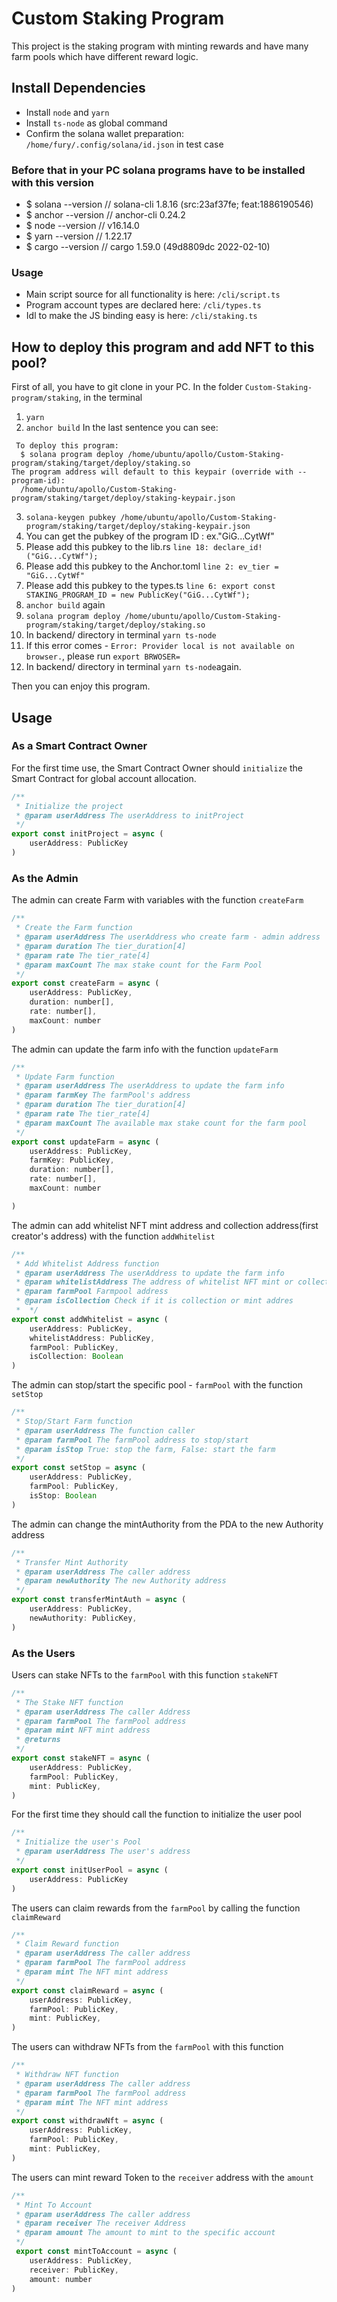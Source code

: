 # Custom Staking Program
This project is the staking program with minting rewards and have many farm pools which have different reward logic.

## Install Dependencies
- Install `node` and `yarn`
- Install `ts-node` as global command
- Confirm the solana wallet preparation: `/home/fury/.config/solana/id.json` in test case

### Before that in your PC solana programs have to be installed with this version
- $ solana --version
// solana-cli 1.8.16 (src:23af37fe; feat:1886190546)
- $ anchor --version
// anchor-cli 0.24.2
- $ node --version
// v16.14.0
- $ yarn --version
// 1.22.17
- $ cargo --version
// cargo 1.59.0 (49d8809dc 2022-02-10)

### Usage
- Main script source for all functionality is here: `/cli/script.ts`
- Program account types are declared here: `/cli/types.ts`
- Idl to make the JS binding easy is here: `/cli/staking.ts`


## How to deploy this program and add NFT to this pool?
First of all, you have to git clone in your PC.
In the folder `Custom-Staking-program/staking`, in the terminal 
1. `yarn`
2. `anchor build`
   In the last sentence you can see:  
```
 To deploy this program:
  $ solana program deploy /home/ubuntu/apollo/Custom-Staking-program/staking/target/deploy/staking.so
The program address will default to this keypair (override with --program-id):
  /home/ubuntu/apollo/Custom-Staking-program/staking/target/deploy/staking-keypair.json
```  
3. `solana-keygen pubkey /home/ubuntu/apollo/Custom-Staking-program/staking/target/deploy/staking-keypair.json`
4. You can get the pubkey of the program ID : ex."GiG...CytWf"
5. Please add this pubkey to the lib.rs
  `line 18: declare_id!("GiG...CytWf");`
6. Please add this pubkey to the Anchor.toml
  `line 2: ev_tier = "GiG...CytWf"`
7. Please add this pubkey to the types.ts
  `line 6: export const STAKING_PROGRAM_ID = new PublicKey("GiG...CytWf");`
8. `anchor build` again
9. `solana program deploy /home/ubuntu/apollo/Custom-Staking-program/staking/target/deploy/staking.so`
10. In backend/ directory in terminal `yarn ts-node`
11. If this error comes - `Error: Provider local is not available on browser.`, 
please run  `export BRWOSER=`
12. In backend/ directory in terminal `yarn ts-node`again.

Then you can enjoy this program.

## Usage

### As a Smart Contract Owner
For the first time use, the Smart Contract Owner should `initialize` the Smart Contract for global account allocation.
```js
/**
 * Initialize the project
 * @param userAddress The userAddress to initProject
 */
export const initProject = async (
    userAddress: PublicKey
)
```

### As the Admin
The admin can create Farm with variables with the function `createFarm`
```js
/**
 * Create the Farm function
 * @param userAddress The userAddress who create farm - admin address
 * @param duration The tier_duration[4]
 * @param rate The tier_rate[4]
 * @param maxCount The max stake count for the Farm Pool
 */
export const createFarm = async (
    userAddress: PublicKey,
    duration: number[],
    rate: number[],
    maxCount: number
)
```

The admin can update the farm info with the function `updateFarm`
```js
/**
 * Update Farm function
 * @param userAddress The userAddress to update the farm info
 * @param farmKey The farmPool's address
 * @param duration The tier_duration[4]
 * @param rate The tier_rate[4]
 * @param maxCount The available max stake count for the farm pool
 */
export const updateFarm = async (
    userAddress: PublicKey,
    farmKey: PublicKey,
    duration: number[],
    rate: number[],
    maxCount: number

)
```

The admin can add whitelist NFT mint address and collection address(first creator's address) with the function `addWhitelist`

```js
/**
 * Add Whitelist Address function
 * @param userAddress The userAddress to update the farm info
 * @param whitelistAddress The address of whitelist NFT mint or collection
 * @param farmPool Farmpool address
 * @param isCollection Check if it is collection or mint addres
 *  */
export const addWhitelist = async (
    userAddress: PublicKey,
    whitelistAddress: PublicKey,
    farmPool: PublicKey,
    isCollection: Boolean
)
```

The admin can stop/start the specific pool - `farmPool` with the function `setStop`

```js
/**
 * Stop/Start Farm function
 * @param userAddress The function caller
 * @param farmPool The farmPool address to stop/start
 * @param isStop True: stop the farm, False: start the farm
 */
export const setStop = async (
    userAddress: PublicKey,
    farmPool: PublicKey,
    isStop: Boolean
)
```

The admin can change the mintAuthority from the PDA to the new Authority address
```js
/**
 * Transfer Mint Authority
 * @param userAddress The caller address
 * @param newAuthority The new Authority address
 */
export const transferMintAuth = async (
    userAddress: PublicKey,
    newAuthority: PublicKey,
) 
```

### As the Users

Users can stake NFTs to the `farmPool` with this function `stakeNFT`

```js
/**
 * The Stake NFT function
 * @param userAddress The caller Address
 * @param farmPool The farmPool address
 * @param mint NFT mint address
 * @returns 
 */
export const stakeNFT = async (
    userAddress: PublicKey,
    farmPool: PublicKey,
    mint: PublicKey,
)
```

For the first time they should call the function to initialize the user pool
```js
/**
 * Initialize the user's Pool
 * @param userAddress The user's address
 */
export const initUserPool = async (
    userAddress: PublicKey
)
```

The users can claim rewards from the `farmPool` by calling the function `claimReward`
```js
/**
 * Claim Reward function
 * @param userAddress The caller address
 * @param farmPool The farmPool address
 * @param mint The NFT mint address
 */
export const claimReward = async (
    userAddress: PublicKey,
    farmPool: PublicKey,
    mint: PublicKey,
)
```

The users can withdraw NFTs from the `farmPool` with this function
```js
/**
 * Withdraw NFT function
 * @param userAddress The caller address
 * @param farmPool The farmPool address
 * @param mint The NFT mint address
 */
export const withdrawNft = async (
    userAddress: PublicKey,
    farmPool: PublicKey,
    mint: PublicKey,
) 
```

The users can mint reward Token to the `receiver` address with the `amount`
```js
/**
 * Mint To Account
 * @param userAddress The caller address
 * @param receiver The receiver Address
 * @param amount The amount to mint to the specific account
 */
 export const mintToAccount = async (
    userAddress: PublicKey,
    receiver: PublicKey,
    amount: number
)
```